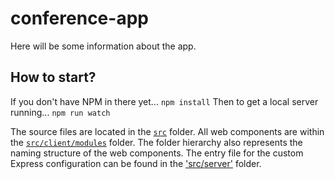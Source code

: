 # conference-app

Here will be some information about the app.

## How to start?

If you don't have NPM in there yet...
`npm install`
Then to get a local server running...
`npm run watch`

The source files are located in the [`src`](./src) folder. All web components are within the [`src/client/modules`](./src/modules) folder. The folder hierarchy also represents the naming structure of the web components. The entry file for the custom Express configuration can be found in the ['src/server'](./src/server) folder.
